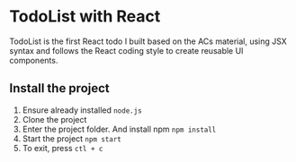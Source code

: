 # TodoList with React

TodoList is the first React todo I built based on the ACs material, using JSX syntax and follows the React coding style to create reusable UI components.

## Install the project

1. Ensure already installed `node.js`
2. Clone the project
3. Enter the project folder. And install npm `npm install`
4. Start the project `npm start`
5. To exit, press `ctl + c`
